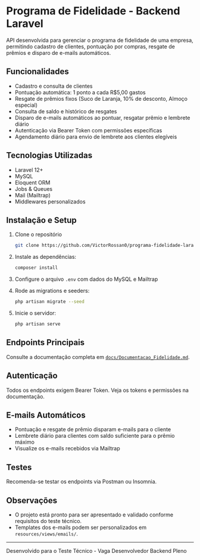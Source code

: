 # Programa de Fidelidade - Backend Laravel

API desenvolvida para gerenciar o programa de fidelidade de uma empresa, permitindo cadastro de clientes, pontuação por compras, resgate de prêmios e disparo de e-mails automáticos.

## Funcionalidades

- Cadastro e consulta de clientes
- Pontuação automática: 1 ponto a cada R$5,00 gastos
- Resgate de prêmios fixos (Suco de Laranja, 10% de desconto, Almoço especial)
- Consulta de saldo e histórico de resgates
- Disparo de e-mails automáticos ao pontuar, resgatar prêmio e lembrete diário
- Autenticação via Bearer Token com permissões específicas
- Agendamento diário para envio de lembrete aos clientes elegíveis

## Tecnologias Utilizadas

- Laravel 12+
- MySQL
- Eloquent ORM
- Jobs & Queues
- Mail (Mailtrap)
- Middlewares personalizados

## Instalação e Setup

1. Clone o repositório

    ```sh
    git clone https://github.com/VictorRossan0/programa-fidelidade-laravel.git
    ```

2. Instale as dependências:

    ```bash
    composer install
    ```

3. Configure o arquivo `.env` com dados do MySQL e Mailtrap
4. Rode as migrations e seeders:

    ```bash
    php artisan migrate --seed
    ```

5. Inicie o servidor:

    ```bash
    php artisan serve
    ```

## Endpoints Principais

Consulte a documentação completa em [`docs/Documentacao_Fidelidade.md`](docs/Documentacao_Fidelidade.md).

## Autenticação

Todos os endpoints exigem Bearer Token. Veja os tokens e permissões na documentação.

## E-mails Automáticos

- Pontuação e resgate de prêmio disparam e-mails para o cliente
- Lembrete diário para clientes com saldo suficiente para o prêmio máximo
- Visualize os e-mails recebidos via Mailtrap

## Testes

Recomenda-se testar os endpoints via Postman ou Insomnia.

## Observações

- O projeto está pronto para ser apresentado e validado conforme requisitos do teste técnico.
- Templates dos e-mails podem ser personalizados em `resources/views/emails/`.

---

Desenvolvido para o Teste Técnico - Vaga Desenvolvedor Backend Pleno
